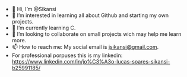 - 👋 Hi, I’m @Sikansi
- 👀 I’m interested in learning all about Github and starting my own projects.
- 🌱 I’m currently learning C.
- 💞️ I’m looking to collaborate on small projects wich may help me learn more.
- 📫 How to reach me: My social email is jsikansi@gmail.com.
-    For professional porpuses this is my linkedin: https://www.linkedin.com/in/jo%C3%A3o-lucas-soares-sikansi-b25991185/

<!---
Sikansi/Sikansi is a ✨ special ✨ repository because its `README.md` (this file) appears on your GitHub profile.
You can click the Preview link to take a look at your changes.
--->
